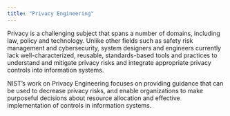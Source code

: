 ```yaml
---
title: "Privacy Engineering"
---
```


Privacy is a challenging subject that spans a number of domains, including law, policy and technology. Unlike other fields such as safety risk management and cybersecurity, system designers and engineers currently lack well-characterized, reusable, standards-based tools and practices to understand and mitigate privacy risks and integrate appropriate privacy controls into information systems.

NIST’s work on Privacy Engineering focuses on providing guidance that can be used to decrease privacy risks, and enable organizations to make purposeful decisions about resource allocation and effective implementation of controls in information systems.

